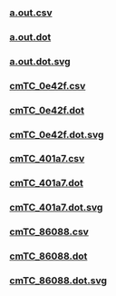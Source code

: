 ### [a.out.csv](a.out.csv)
### [a.out.dot](a.out.dot)
### [a.out.dot.svg](a.out.dot.svg)
### [cmTC_0e42f.csv](cmTC_0e42f.csv)
### [cmTC_0e42f.dot](cmTC_0e42f.dot)
### [cmTC_0e42f.dot.svg](cmTC_0e42f.dot.svg)
### [cmTC_401a7.csv](cmTC_401a7.csv)
### [cmTC_401a7.dot](cmTC_401a7.dot)
### [cmTC_401a7.dot.svg](cmTC_401a7.dot.svg)
### [cmTC_86088.csv](cmTC_86088.csv)
### [cmTC_86088.dot](cmTC_86088.dot)
### [cmTC_86088.dot.svg](cmTC_86088.dot.svg)
